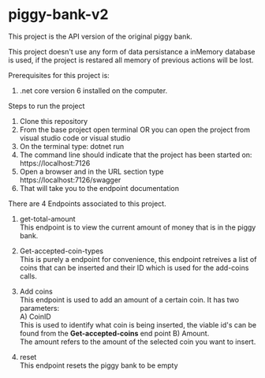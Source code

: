 # piggy-bank-v2

This project is the API version of the original piggy bank.

This project doesn't use any form of data persistance a inMemory database is used, if the project is restared all memory of previous actions will be lost.

Prerequisites for this project is:
  1) .net core version 6 installed on the computer.

Steps to run the project
  1) Clone this repository
  2) From the base project open terminal OR you can open the project from visual studio code or visual studio
  3) On the terminal type: dotnet run
  4) The command line should indicate that the project has been started on: https://localhost:7126
  5) Open a browser and in the URL section type https://localhost:7126/swagger
  6) That will take you to the endpoint documentation

There are 4 Endpoints associated to this project.

1) get-total-amount<br>
  This endpoint is to view the current amount of money that is in the piggy bank.

2) Get-accepted-coin-types<br>
 This is purely a endpoint for convenience, this endpoint retreives a list of coins that can be inserted and their ID which is used for the add-coins calls.
 
3) Add coins<br>
  This endpoint is used to add an amount of a certain coin. 
  It has two parameters: <br>
  A) CoinID<br>
    This is used to identify what coin is being inserted, the viable id's can be found from the <b>Get-accepted-coins</b> end point
  B) Amount.<br>
  The amount refers to the amount of the selected coin you want to insert. 
  
4) reset<br>
This endpoint resets the piggy bank to be empty
